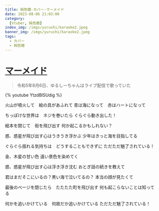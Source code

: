 ```yaml
---
title: 鈍色聴-カバー-マーメイド
date: 2023-08-06 21:03:00
category:
  [Vtuber, 鈍色聴]
index_img: /imgs/yurushi/karaoke2.jpeg
banner_img: /imgs/yurushi/karaoke2.jpeg
tags:
  - カバー
  - 鈍色聴
---
```


<script src='/js/diy/resize-ifram.js'></script>

# [マーメイド](https://www.youtube.com/watch?v=3wM5Y7LoS7k)

> 令和5年8月6日、ゆるしーちゃんはライブ配信で歌っていた

{% youtube YtzdBlSUdig %}

火山が噴火して　絵の具があふれて
青は海になって　赤はハートになって

ちっぽけな世界は　ネジを巻いたら
ぐらぐら動き出した！

絵本を閉じて　街を飛び出す
何か起こるかもしれない？

惑、惑星が飛び出す心はうきうき浮かぶ
少年はきっと海を目指してる

ぐらぐら揺れる気持ちは　どうすることもできずに
ただただ魅了されている！

金、木星の甘い色
遠い景色を染めてく

惑、惑星が飛び出す心は浮き浮き沈む
おとぎ話の続きを教えて

君はまだそこにいるの？黒い海で泣いてるの？
本当の顔が見たくて

最後のページを閉じたら　たたたた町を飛び出す
何も起こらないことは知ってる

何かを追いかけている　何故だか追いかけている
ただただ魅了されている！
